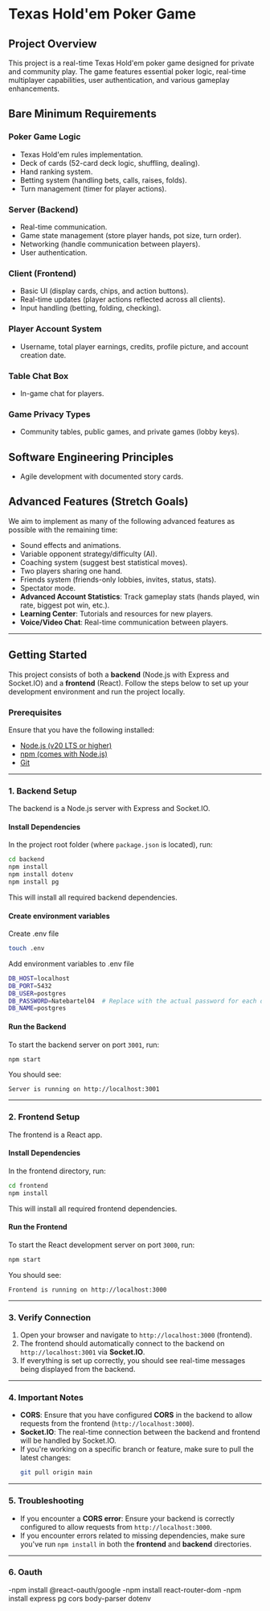 # Texas Hold'em Poker Game

## Project Overview
This project is a real-time Texas Hold'em poker game designed for private and community play. The game features essential poker logic, real-time multiplayer capabilities, user authentication, and various gameplay enhancements.

## Bare Minimum Requirements

### **Poker Game Logic**
- Texas Hold'em rules implementation.
- Deck of cards (52-card deck logic, shuffling, dealing).
- Hand ranking system.
- Betting system (handling bets, calls, raises, folds).
- Turn management (timer for player actions).

### **Server (Backend)**
- Real-time communication.
- Game state management (store player hands, pot size, turn order).
- Networking (handle communication between players).
- User authentication.

### **Client (Frontend)**
- Basic UI (display cards, chips, and action buttons).
- Real-time updates (player actions reflected across all clients).
- Input handling (betting, folding, checking).

### **Player Account System**
- Username, total player earnings, credits, profile picture, and account creation date.

### **Table Chat Box**
- In-game chat for players.

### **Game Privacy Types**
- Community tables, public games, and private games (lobby keys).

## Software Engineering Principles
- Agile development with documented story cards.

## Advanced Features (Stretch Goals)
We aim to implement as many of the following advanced features as possible with the remaining time:

- Sound effects and animations.
- Variable opponent strategy/difficulty (AI).
- Coaching system (suggest best statistical moves).
- Two players sharing one hand.
- Friends system (friends-only lobbies, invites, status, stats).
- Spectator mode.
- **Advanced Account Statistics**: Track gameplay stats (hands played, win rate, biggest pot win, etc.).
- **Learning Center**: Tutorials and resources for new players.
- **Voice/Video Chat**: Real-time communication between players.

---

## **Getting Started**

This project consists of both a **backend** (Node.js with Express and Socket.IO) and a **frontend** (React). Follow the steps below to set up your development environment and run the project locally.

### **Prerequisites**

Ensure that you have the following installed:
- [Node.js (v20 LTS or higher)](https://nodejs.org/)
- [npm (comes with Node.js)](https://www.npmjs.com/)
- [Git](https://git-scm.com/)

---

### **1. Backend Setup**

The backend is a Node.js server with Express and Socket.IO.

#### **Install Dependencies**

In the project root folder (where `package.json` is located), run:

```sh
cd backend
npm install
npm install dotenv
npm install pg
```

This will install all required backend dependencies.

#### **Create environment variables**

Create .env file

```sh
touch .env
```

Add environment variables to .env file

```sh
DB_HOST=localhost
DB_PORT=5432
DB_USER=postgres
DB_PASSWORD=Natebartel04  # Replace with the actual password for each developer
DB_NAME=postgres
```

#### **Run the Backend**

To start the backend server on port `3001`, run:

```sh
npm start
```

You should see:

```
Server is running on http://localhost:3001
```

---

### **2. Frontend Setup**

The frontend is a React app.

#### **Install Dependencies**

In the frontend directory, run:

```sh
cd frontend
npm install
```

This will install all required frontend dependencies.

#### **Run the Frontend**

To start the React development server on port `3000`, run:

```sh
npm start
```

You should see:

```
Frontend is running on http://localhost:3000
```

---

### **3. Verify Connection**

1. Open your browser and navigate to `http://localhost:3000` (frontend).
2. The frontend should automatically connect to the backend on `http://localhost:3001` via **Socket.IO**.
3. If everything is set up correctly, you should see real-time messages being displayed from the backend.

---

### **4. Important Notes**

- **CORS**: Ensure that you have configured **CORS** in the backend to allow requests from the frontend (`http://localhost:3000`).
- **Socket.IO**: The real-time connection between the backend and frontend will be handled by Socket.IO.
- If you're working on a specific branch or feature, make sure to pull the latest changes:
  ```sh
  git pull origin main
  ```

---

### **5. Troubleshooting**

- If you encounter a **CORS error**: Ensure your backend is correctly configured to allow requests from `http://localhost:3000`.
- If you encounter errors related to missing dependencies, make sure you've run `npm install` in both the **frontend** and **backend** directories.

---

### **6. Oauth**

-npm install @react-oauth/google
-npm install react-router-dom
-npm install express pg cors body-parser dotenv

